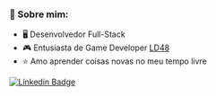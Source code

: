 ### 👾 Sobre mim:

- 🖥️  Desenvolvedor Full-Stack 
- 🎮  Entusiasta de Game Developer [LD48](https://ldjam.com/events/ludum-dare/48/britaminer)
- ⭐  Amo aprender coisas novas no meu tempo livre

[![Linkedin Badge](https://img.shields.io/badge/Linkedin-blue?style=for-the-badge&logo=linkedin&logoColor=white&link=https://www.linkedin.com/in/iorjunior/)](https://www.linkedin.com/in/iorjunior/)

